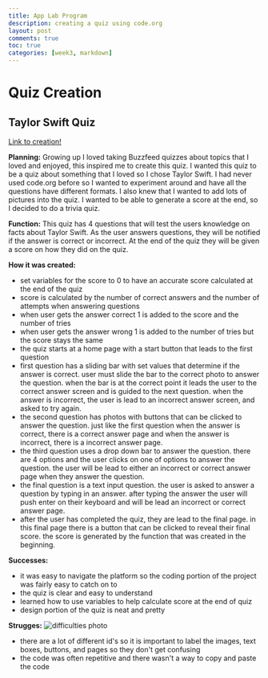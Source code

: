 ```yaml
---
title: App Lab Program
description: creating a quiz using code.org
layout: post
comments: true
toc: true
categories: [week3, markdown]
---
```

# Quiz Creation
## Taylor Swift Quiz
[Link to creation!](https://studio.code.org/projects/applab/gVZYlItStYCmdhUWcBW5HN-tpMzoSAJwwb8PckhVdEE)

**Planning:** Growing up I loved taking Buzzfeed quizzes about topics that I loved and enjoyed, this inspired me to create this quiz. I wanted this quiz to be a quiz about something that I loved so I chose Taylor Swift. I had never used code.org before so I wanted to experiment around and have all the questions have different formats. I also knew that I wanted to add lots of pictures into the quiz. I wanted to be able to generate a score at the end, so I decided to do a trivia quiz.

**Function:** This quiz has 4 questions that will test the users knowledge on facts about Taylor Swift. As the user answers questions, they will be notified if the answer is correct or incorrect. At the end of the quiz they will be given a score on how they did on the quiz.

**How it was created:**
- set variables for the score to 0 to have an accurate score calculated at the end of the quiz
- score is calculated by the number of correct answers and the number of attempts when answering questions
- when user gets the answer correct 1 is added to the score and the number of tries
- when user gets the answer wrong 1 is added to the number of tries but the score stays the same
- the quiz starts at a home page with a start button that leads to the first question
- first question has a sliding bar with set values that determine if the answer is correct. user must slide the bar to the correct photo to answer the question. when the bar is at the correct point it leads the user to the correct answer screen and is guided to the next question. when the answer is incorrect, the user is lead to an incorrect answer screen, and asked to try again.
- the second question has photos with buttons that can be clicked to answer the question. just like the first question when the answer is correct, there is a correct answer page and when the answer is incorrect, there is a incorrect answer page.
- the third question uses a drop down bar to answer the question. there are 4 options and the user clicks on one of options to answer the question. the user will be lead to either an incorrect or correct answer page when they answer the question.
- the final question is a text input question. the user is asked to answer a question by typing in an answer. after typing the answer the user will push enter on their keyboard and will be lead an incorrect or correct answer page. 
- after the user has completed the quiz, they are lead to the final page. in this final page there is a button that can be clicked to reveal their final score. the score is generated by the function that was created in the beginning.

**Successes:**
- it was easy to navigate the platform so the coding portion of the project was fairly easy to catch on to
- the quiz is clear and easy to understand
- learned how to use variables to help calculate score at the end of quiz
- design portion of the quiz is neat and pretty

**Strugges:**
![difficulties photo](https://cdn.discordapp.com/attachments/806618712056528906/1018654683600011314/Screen_Shot_2022-09-11_at_3.44.58_PM.jpg)
- there are a lot of different id's so it is important to label the images, text boxes, buttons, and pages so they don't get confusing
- the code was often repetitive and there wasn't a way to copy and paste the code